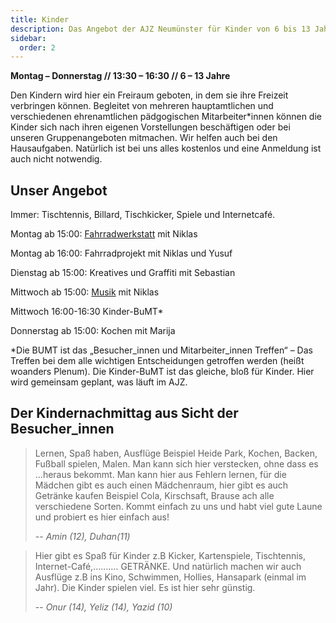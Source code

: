 ```yaml
---
title: Kinder
description: Das Angebot der AJZ Neumünster für Kinder von 6 bis 13 Jahren.
sidebar:
  order: 2
---
```


**Montag – Donnerstag // 13:30 – 16:30 // 6 – 13 Jahre**

Den Kindern wird hier ein Freiraum geboten, in dem sie ihre Freizeit verbringen können. Begleitet von mehreren hauptamtlichen und verschiedenen ehrenamtlichen pädgogischen Mitarbeiter\*innen können die Kinder sich nach ihren eigenen Vorstellungen beschäftigen oder bei unseren Gruppenangeboten mitmachen. Wir helfen auch bei den Hausaufgaben. Natürlich ist bei uns alles kostenlos und eine Anmeldung ist auch nicht notwendig.

## Unser Angebot

Immer: Tischtennis, Billard, Tischkicker, Spiele und Internetcafé.

Montag ab 15:00: [Fahrradwerkstatt](/offenes-angebot/fahrradwerkstatt) mit Niklas

Montag ab 16:00: Fahrradprojekt mit Niklas und Yusuf

Dienstag ab 15:00: Kreatives und Graffiti mit Sebastian

Mittwoch ab 15:00: [Musik](/kultur/musikwerkstatt) mit Niklas

Mittwoch 16:00-16:30 Kinder-BuMT\*

Donnerstag ab 15:00: Kochen mit Marija

\*Die BUMT ist das „Besucher_innen und Mitarbeiter_innen Treffen“ – Das Treffen bei dem alle wichtigen Entscheidungen getroffen werden (heißt woanders Plenum). Die Kinder-BuMT ist das gleiche, bloß für Kinder. Hier wird gemeinsam geplant, was läuft im AJZ.

## Der Kindernachmittag aus Sicht der Besucher_innen

> Lernen, Spaß haben, Ausflüge Beispiel Heide Park, Kochen, Backen, Fußball spielen, Malen. Man kann sich hier verstecken, ohne dass es …heraus bekommt. Man kann hier aus Fehlern lernen, für die Mädchen gibt es auch einen Mädchenraum, hier gibt es auch Getränke kaufen Beispiel Cola, Kirschsaft, Brause ach alle verschiedene Sorten. Kommt einfach zu uns und habt viel gute Laune und probiert es hier einfach aus!
>
> -- <cite>Amin (12), Duhan(11)</cite>

> Hier gibt es Spaß für Kinder z.B Kicker, Kartenspiele, Tischtennis, Internet-Café,………. GETRÄNKE. Und natürlich machen wir auch Ausflüge z.B ins Kino, Schwimmen, Hollies, Hansapark (einmal im Jahr). Die Kinder spielen viel. Es ist hier sehr günstig.
>
> -- <cite>Onur (14), Yeliz (14), Yazid (10)</cite>
